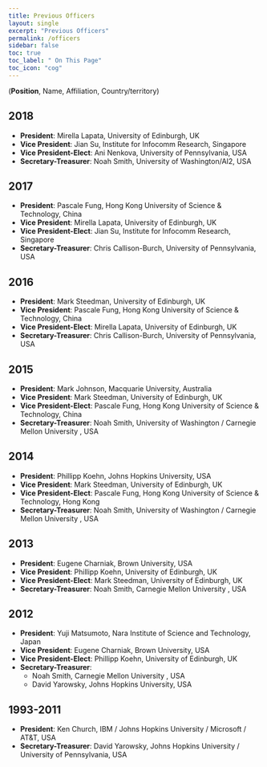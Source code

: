 ```yaml
---
title: Previous Officers
layout: single
excerpt: "Previous Officers"
permalink: /officers
sidebar: false
toc: true
toc_label: " On This Page"
toc_icon: "cog"
---
```


(**Position**, Name, Affiliation, Country/territory)

## 2018
- **President**: Mirella Lapata, University of Edinburgh, UK<br/>
- **Vice President**: Jian Su, Institute for Infocomm Research, Singapore<br/>
- **Vice President-Elect**: Ani Nenkova, University of Pennsylvania, USA<br/>
- **Secretary-Treasurer**: Noah Smith, University of Washington/AI2, USA

## 2017
- **President**: Pascale Fung, Hong Kong University of Science & Technology, China<br/>
- **Vice President**: Mirella Lapata, University of Edinburgh, UK<br/>
- **Vice President-Elect**: Jian Su, Institute for Infocomm Research, Singapore<br/>
- **Secretary-Treasurer**: Chris Callison-Burch, University of Pennsylvania, USA

## 2016
- **President**: Mark Steedman, University of Edinburgh, UK<br/>
- **Vice President**: Pascale Fung, Hong Kong University of Science & Technology, China<br/>
- **Vice President-Elect**: Mirella Lapata, University of Edinburgh, UK<br/>
- **Secretary-Treasurer**: Chris Callison-Burch, University of Pennsylvania, USA

## 2015
- **President**: Mark Johnson, Macquarie University, Australia<br/>
- **Vice President**: Mark Steedman, University of Edinburgh, UK<br/>
- **Vice President-Elect**: Pascale Fung, Hong Kong University of Science & Technology, China<br/>
- **Secretary-Treasurer**: Noah Smith, University of Washington / Carnegie Mellon University , USA

## 2014

- **President**: Phillipp Koehn, Johns Hopkins University, USA<br/>
- **Vice President**: Mark Steedman, University of Edinburgh, UK<br/>
- **Vice President-Elect**: Pascale Fung, Hong Kong University of Science & Technology, Hong Kong<br/>
- **Secretary-Treasurer**: Noah Smith, University of Washington / Carnegie Mellon University , USA

## 2013
- **President**: Eugene Charniak, Brown University, USA<br/>
- **Vice President**: Phillipp Koehn, University of Edinburgh, UK<br/>
- **Vice President-Elect**: Mark Steedman, University of Edinburgh, UK<br/>
- **Secretary-Treasurer**: Noah Smith, Carnegie Mellon University , USA

## 2012
- **President**: Yuji Matsumoto, Nara Institute of Science and Technology, Japan<br/>
- **Vice President**: Eugene Charniak, Brown University, USA<br/>
- **Vice President-Elect**: Phillipp Koehn, University of Edinburgh, UK<br/>
- **Secretary-Treasurer**: 
  - Noah Smith, Carnegie Mellon University , USA<br/>
  - David Yarowsky, Johns Hopkins University, USA

## 1993-2011
- **President**: Ken Church, IBM / Johns Hopkins University / Microsoft / AT&T, USA<br/>
- **Secretary-Treasurer**: David Yarowsky, Johns Hopkins University / University of Pennsylvania, USA